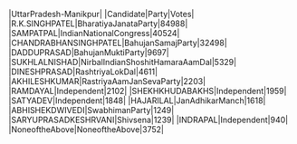  
|UttarPradesh-Manikpur|
|Candidate|Party|Votes|
|R.K.SINGHPATEL|BharatiyaJanataParty|84988|
|SAMPATPAL|IndianNationalCongress|40524|
|CHANDRABHANSINGHPATEL|BahujanSamajParty|32498|
|DADDUPRASAD|BahujanMuktiParty|9697|
|SUKHLALNISHAD|NirbalIndianShoshitHamaraAamDal|5329|
|DINESHPRASAD|RashtriyaLokDal|4611|
|AKHILESHKUMAR|RastriyaAamJanSevaParty|2203|
|RAMDAYAL|Independent|2102|
|SHEKHKHUDABAKHS|Independent|1959|
|SATYADEV|Independent|1848|
|HAJARILAL|JanAdhikarManch|1618|
|ABHISHEKDWIVEDI|SwabhimanParty|1249|
|SARYUPRASADKESHRVANI|Shivsena|1239|
|INDRAPAL|Independent|940|
|NoneoftheAbove|NoneoftheAbove|3752|
